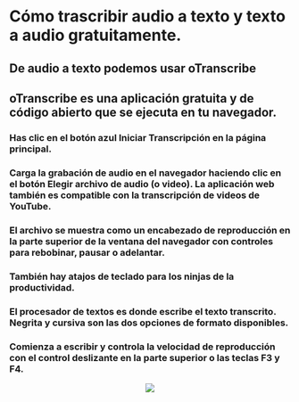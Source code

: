 # Cómo trascribir audio a texto y texto a audio gratuitamente.

## De audio a texto podemos usar oTranscribe

## oTranscribe es una aplicación gratuita y de código abierto que se ejecuta en tu navegador.

### Has clic en el botón azul Iniciar Transcripción en la página principal.

### Carga la grabación de audio en el navegador haciendo clic en el botón Elegir archivo de audio (o video). La aplicación web también es compatible con la transcripción de videos de YouTube.

### El archivo se muestra como un encabezado de reproducción en la parte superior de la ventana del navegador con controles para rebobinar, pausar o adelantar.

### También hay atajos de teclado para los ninjas de la productividad.

### El procesador de textos es donde escribe el texto transcrito. Negrita y cursiva son las dos opciones de formato disponibles.

### Comienza a escribir y controla la velocidad de reproducción con el control deslizante en la parte superior o las teclas F3 y F4.
<p align="center"><img src="https://dirtyc00n.github.io/assets/img/texto-a-voz-overlay.png"></p>


